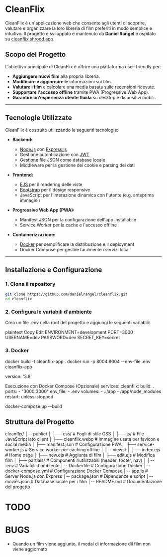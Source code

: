 # CleanFlix

CleanFlix è un'applicazione web che consente agli utenti di scoprire, valutare e organizzare la loro libreria di film preferiti in modo semplice e intuitivo. Il progetto è sviluppato e mantenuto da **Daniel Rangel** e ospitato su [cleanflix.shrood.app](https://cleanflix.shrood.app).

## Scopo del Progetto

L'obiettivo principale di CleanFlix è offrire una piattaforma user-friendly per:

- **Aggiungere nuovi film** alla propria libreria.
- **Modificare e aggiornare** le informazioni sui film.
- **Valutare i film** e calcolare una media basata sulle recensioni ricevute.
- **Supportare l'accesso offline** tramite PWA (Progressive Web App).
- **Garantire un'esperienza utente fluida** su desktop e dispositivi mobili.

---

## Tecnologie Utilizzate

CleanFlix è costruito utilizzando le seguenti tecnologie:

- **Backend:**

  - [Node.js](https://nodejs.org/) con [Express.js](https://expressjs.com/)
  - Gestione autenticazione con [JWT](https://jwt.io/)
  - Gestione file JSON come database locale
  - Middleware per la gestione dei cookie e parsing dei dati

- **Frontend:**

  - [EJS](https://ejs.co/) per il rendering delle viste
  - [Bootstrap](https://getbootstrap.com/) per il design responsive
  - JavaScript per l'interazione dinamica con l'utente (e.g. anteprima immagini)

- **Progressive Web App (PWA):**

  - Manifest JSON per la configurazione dell'app installabile
  - Service Worker per la cache e l'accesso offline

- **Containerizzazione:**
  - [Docker](https://www.docker.com/) per semplificare la distribuzione e il deployment
  - Docker Compose per gestire facilmente i servizi locali

---

## Installazione e Configurazione

### 1. Clona il repository

```bash
git clone https://github.com/danielrangel/cleanflix.git
cd cleanflix
```

### 2. Configura le variabili d'ambiente

Crea un file .env nella root del progetto e aggiungi le seguenti variabili:

plaintext
Copy
Edit
ENVIRONMENT=development
PORT=3000
USERNAME=dev
PASSWORD=dev
SECRET_KEY=secret

### 3. Docker

docker build -t cleanflix-app .
docker run -p 8004:8004 --env-file .env cleanflix-app

version: '3.8'

Esecuzione con Docker Compose (Opzionale)
services:
cleanflix:
build: .
ports: - "3000:3000"
env_file: - .env
volumes: - .:/app - /app/node_modules
restart: unless-stopped

docker-compose up --build

## Struttura del Progetto

cleanflix/
│-- public/
│ ├── css/ # Fogli di stile CSS
│ ├── js/ # File JavaScript lato client
│ ├── cleanflix.webp # Immagine usata per favicon e social media
│ ├── manifest.json # Configurazione PWA
│ ├── service-worker.js # Service worker per caching offline
│
│-- views/
│ ├── index.ejs # Home page
│ ├── new.ejs # Aggiunta di film
│ ├── edit.ejs # Modifica film
│ ├── partials/ # Componenti riutilizzabili (header, footer, nav)
│
│-- .env # Variabili d'ambiente
│-- Dockerfile # Configurazione Docker
│-- docker-compose.yml # Configurazione Docker Compose
│-- app.js # Server Node.js con Express
│-- package.json # Dipendenze e script
│-- movies.json # Database locale per i film
│-- README.md # Documentazione del progetto

# TODO

# BUGS

- Quando un film viene aggiunto, il modal di informazione dil film non viene aggiornato
